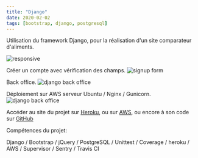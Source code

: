 ```yaml
---
title: "Django"
date: 2020-02-02
tags: [bootstrap, django, postgresql]
---
```

Utilisation du framework Django, pour la réalisation d'un site comparateur d'aliments.

<img src="{{ site.url }}{{ site.baseurl }}/images/purbeurre/responsive.gif" alt="responsive">

Créer un compte avec vérification des champs.
<img src="{{ site.url }}{{ site.baseurl }}/images/purbeurre/signup.gif" alt="signup form">

Back office.
<img src="{{ site.url }}{{ site.baseurl }}/images/purbeurre/admin.gif" alt="django back office">


Déploiement sur AWS serveur Ubuntu / Nginx / Gunicorn.
<img src="{{ site.url }}{{ site.baseurl }}/images/purbeurre/aws.gif" alt="django back office">


Accéder au site du projet sur [Heroku](https://purbeurre-food.herokuapp.com/), ou sur [AWS](http://35.180.115.220/), ou encore à son code sur [GitHub](https://github.com/MassDo/purbeurre)

Compétences du projet:

Django / Bootstrap / jQuery / PostgreSQL / Unittest / Coverage / heroku / AWS / Supervisor / Sentry / Travis CI